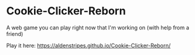 # Cookie-Clicker-Reborn
A web game you can play right now that I'm working on (with help from a friend)

Play it here: https://aldenstripes.github.io/Cookie-Clicker-Reborn/
